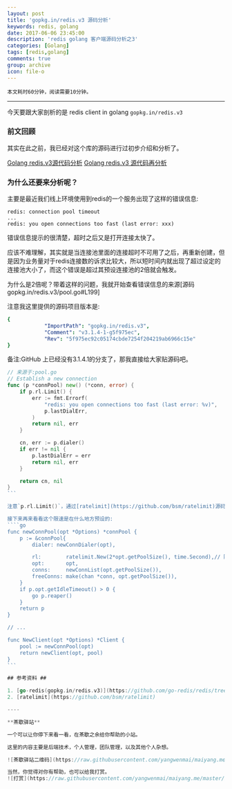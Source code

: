 ```yaml
---
layout: post
title: 'gopkg.in/redis.v3 源码分析'
keywords: redis, golang
date: 2017-06-06 23:45:00
description: 'redis golang 客户端源码分析之3'
categories: [Golang]
tags: [redis,golang]
comments: true
group: archive
icon: file-o
---
```


	本文耗时60分钟，阅读需要10分钟。

----

今天要跟大家剖析的是 redis client in golang `gopkg.in/redis.v3`

### 前文回顾

其实在此之前，我已经对这个库的源码进行过初步介绍和分析了。

[Golang redis.v3源代码分析](http://maiyang.github.io/golang/2016/01/30/redis-in-golang)
[Golang redis.v3 源代码再分析](http://maiyang.github.io/golang/2016/01/31/redis-in-golang2)

### 为什么还要来分析呢？

主要是最近我们线上环境使用到redis的一个服务出现了这样的错误信息:

```
redis: connection pool timeout
...
redis: you open connections too fast (last error: xxx)
```

错误信息提示的很清楚，超时之后又是打开连接太快了。

应该不难理解，其实就是当连接池里面的连接超时不可用了之后，再重新创建，但是因为业务量对于redis连接数的诉求比较大，所以短时间内就出现了超过设定的连接池大小了，而这个错误是超过其预设连接池的2倍就会触发。

为什么是2倍呢？带着这样的问题，我就开始查看错误信息的来源[源码 gopkg.in/redis.v3/pool.go#L199]

注意我这里提供的源码项目版本是:
```yaml
{
			"ImportPath": "gopkg.in/redis.v3",
			"Comment": "v3.1.4-1-g5f975ec",
			"Rev": "5f975ec92c05174cbde7254f204219ab6966c15e"
}
```

备注:GitHub 上已经没有3.1.4.1的分支了，那我直接给大家贴源码吧。

<!--more-->

````go
// 来源于:pool.go
// Establish a new connection
func (p *connPool) new() (*conn, error) {
	if p.rl.Limit() {
		err := fmt.Errorf(
			"redis: you open connections too fast (last error: %v)",
			p.lastDialErr,
		)
		return nil, err
	}

	cn, err := p.dialer()
	if err != nil {
		p.lastDialErr = err
		return nil, err
	}

	return cn, nil
}
```

注意`p.rl.Limit()`，通过[ratelimit](https://github.com/bsm/ratelimit)源码，就很清楚的知道，这里是被限速了。

接下来再来看看这个限速是在什么地方预设的:
````go
func newConnPool(opt *Options) *connPool {
	p := &connPool{
		dialer: newConnDialer(opt),

		rl:        ratelimit.New(2*opt.getPoolSize(), time.Second),// 限速: 每秒创建连接不超过配置连接池的2倍
		opt:       opt,
		conns:     newConnList(opt.getPoolSize()),
		freeConns: make(chan *conn, opt.getPoolSize()),
	}
	if p.opt.getIdleTimeout() > 0 {
		go p.reaper()
	}
	return p
}

// ...

func NewClient(opt *Options) *Client {
	pool := newConnPool(opt)
	return newClient(opt, pool)
}
```

## 参考资料 ##

1. [go-redis(gopkg.in/redis.v3)](https://github.com/go-redis/redis/tree/v3.6.4)
2. [ratelimit](https://github.com/bsm/ratelimit)

----

**茶歇驿站**

一个可以让你停下来看一看，在茶歇之余给你帮助的小站。

这里的内容主要是后端技术，个人管理，团队管理，以及其他个人杂想。

![茶歇驿站二维码](https://raw.githubusercontent.com/yangwenmai/maiyang.me/master/blog/tech_tea.jpg)

当然，你觉得对你有帮助，也可以给我打赏。
![打赏](https://raw.githubusercontent.com/yangwenmai/maiyang.me/master/blog/wxpay.png)